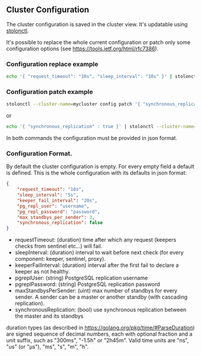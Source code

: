 ## Cluster Configuration ##

The cluster configuration is saved in the cluster view. It's updatable using [stolonctl](stolonctl.md).

It's possible to replace the whole current configuration or patch only some configuration options (see https://tools.ietf.org/html/rfc7386).

### Configuration replace example

``` bash
echo '{ "request_timeout": "10s", "sleep_interval": "10s" }' | stolonctl --cluster-name=mycluster config replace -f - '
```


### Configuration patch example

``` bash
stolonctl --cluster-name=mycluster config patch '{ "synchronous_replication" : true }'
```

or

``` bash
echo '{ "synchronous_replication" : true }' | stolonctl --cluster-name=mycluster config patch -f -
```

In both commands the configuration must be provided in json format.


### Configuration Format.

By default the cluster configuration is empty. For every empty field a default is defined. This is the whole configuration with its defaults in json format:

``` json
{
    "request_timeout": "10s",
    "sleep_interval": "5s",
    "keeper_fail_interval": "20s",
    "pg_repl_user": "username",
    "pg_repl_password": "password",
    "max_standbys_per_sender": 3,
    "synchronous_replication": false
}
```


* requestTimeout: (duration) time after which any request (keepers checks from sentinel etc...) will fail.
* sleepInterval: (duration) interval to wait before next check (for every component: keeper, sentinel, proxy).
* keeperFailInterval: (duration) interval after the first fail to declare a keeper as not healthy.
* pgreplUser: (string) PostgreSQL replication username
* pgreplPassword: (string) PostgreSQL replication password
* maxStandbysPerSender: (uint) max number of standbys for every sender. A sender can be a master or another standby (with cascading replication).
* synchronousReplication: (bool) use synchronous replication between the master and its standbys


duration types (as described in https://golang.org/pkg/time/#ParseDuration) are signed sequence of decimal numbers, each with optional fraction and a unit suffix, such as "300ms", "-1.5h" or "2h45m". Valid time units are "ns", "us" (or "µs"), "ms", "s", "m", "h".
